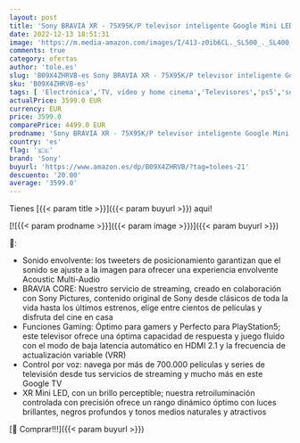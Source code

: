 ```yaml
---
layout: post
title: 'Sony BRAVIA XR - 75X95K/P televisor inteligente Google Mini LED de 75 pulgadas  4K/P Ultra-HD  para PS5  Dolby Vision-Atmos  Pantalla Triluminos Pro'
date: 2022-12-13 18:51:31
image: 'https://m.media-amazon.com/images/I/413-z0ib6CL._SL500_._SL400_.jpg'
comments: true
category: ofertas
author: 'tole.es'
slug: 'B09X4ZHRVB-es Sony BRAVIA XR - 75X95K/P televisor inteligente Google...'
sku: 'B09X4ZHRVB-es'
tags: [ 'Electrónica','TV, vídeo y home cinema','Televisores','ps5','sony','🇪🇸', ]
actualPrice: 3599.0 EUR
currency: EUR
price: 3599.0
comparePrice: 4499.0 EUR
prodname: 'Sony BRAVIA XR - 75X95K/P televisor inteligente Google Mini LED de 75 pulgadas  4K/P Ultra-HD  para PS5  Dolby Vision-Atmos  Pantalla Triluminos Pro'
country: 'es'
flag: '🇪🇸'
brand: 'Sony'
buyurl: 'https://www.amazon.es/dp/B09X4ZHRVB/?tag=tolees-21'
descuento: '20.00'
average: '3599.0'
---
```


Tienes [{{< param title >}}]({{< param buyurl >}}) aqui!

[![{{< param prodname >}}]({{< param image >}})]({{< param buyurl >}})

🔎:

- Sonido envolvente: los tweeters de posicionamiento garantizan que el sonido se ajuste a la imagen para ofrecer una experiencia envolvente Acoustic Multi-Audio
- BRAVIA CORE: Nuestro servicio de streaming, creado en colaboración con Sony Pictures, contenido original de Sony desde clásicos de toda la vida hasta los últimos estrenos, elige entre cientos de películas y disfruta del cine en casa
- Funciones Gaming: Óptimo para gamers y Perfecto para PlayStation5; este televisor ofrece una óptima capacidad de respuesta y juego fluido con el modo de baja latencia automático en HDMI 2.1 y la frecuencia de actualización variable (VRR)
- Control por voz: navega por más de 700.000 películas y series de televisión desde tus servicios de streaming y mucho más en este Google TV
- XR Mini LED, con un brillo perceptible; nuestra retroiluminación controlada con precisión ofrece un rango dinámico óptimo con luces brillantes, negros profundos y tonos medios naturales y atractivos

[🛒 Comprar!!!]({{< param buyurl >}})
